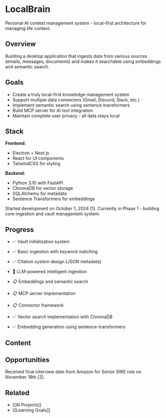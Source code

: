 # LocalBrain

Personal AI context management system - local-first architecture for managing life context.

## Overview

Building a desktop application that ingests data from various sources (emails, messages, documents) and makes it searchable using embeddings and semantic search.

## Goals

- Create a truly local-first knowledge management system
- Support multiple data connectors (Gmail, Discord, Slack, etc.)
- Implement semantic search using sentence transformers
- Build MCP server for AI tool integration
- Maintain complete user privacy - all data stays local

## Stack

**Frontend:**
- Electron + Next.js
- React for UI components
- TailwindCSS for styling

**Backend:**
- Python 3.10 with FastAPI
- ChromaDB for vector storage
- SQLAlchemy for metadata
- Sentence Transformers for embeddings

Started development on October 1, 2024 [1]. Currently in Phase 1 - building core ingestion and vault management system.

## Progress

- ✅ Vault initialization system
- ✅ Basic ingestion with keyword matching
- ✅ Citation system design (JSON metadata)
- 🚧 LLM-powered intelligent ingestion
- 📋 Embeddings and semantic search
- 📋 MCP server implementation
- 📋 Connector framework


- ✅ Vector search implementation with ChromaDB
- ✅ Embedding generation using sentence-transformers

## Content

## Opportunities

Received final interview date from Amazon for Senior SWE role on November 18th [2].

## Related

- [[AI Projects]]
- [[Learning Goals]]
